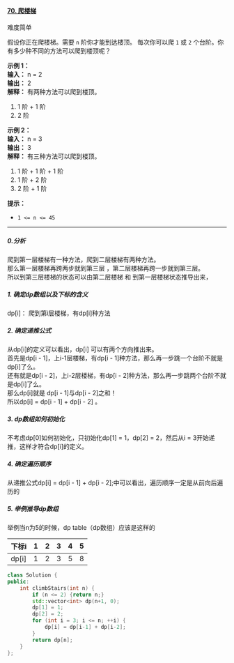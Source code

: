 #### [70. 爬楼梯](https://leetcode.cn/problems/climbing-stairs/)

难度简单

假设你正在爬楼梯。需要 `n` 阶你才能到达楼顶。
每次你可以爬 `1` 或 `2` 个台阶。你有多少种不同的方法可以爬到楼顶呢？

**示例 1：**  
**输入：** n = 2  
**输出：** 2  
**解释：** 有两种方法可以爬到楼顶。  
1. 1 阶 + 1 阶  
2. 2 阶  

**示例 2：**  
**输入：** n = 3  
**输出：** 3  
**解释：** 有三种方法可以爬到楼顶。  
1. 1 阶 + 1 阶 + 1 阶  
2. 1 阶 + 2 阶  
3. 2 阶 + 1 阶  

**提示：**
-   `1 <= n <= 45`
---
##### 0.分析
爬到第一层楼梯有一种方法，爬到二层楼梯有两种方法。  
那么第一层楼梯再跨两步就到第三层 ，第二层楼梯再跨一步就到第三层。  
所以到第三层楼梯的状态可以由第二层楼梯 和 到第一层楼梯状态推导出来，

##### 1.  确定dp数组以及下标的含义
dp\[i]： 爬到第i层楼梯，有dp\[i]种方法
##### 2.  确定递推公式
从dp[i]的定义可以看出，dp[i] 可以有两个方向推出来。  
首先是dp[i - 1]，上i-1层楼梯，有dp[i - 1]种方法，那么再一步跳一个台阶不就是dp[i]了么。  
还有就是dp[i - 2]，上i-2层楼梯，有dp[i - 2]种方法，那么再一步跳两个台阶不就是dp[i]了么。  
那么dp[i]就是 dp[i - 1]与dp[i - 2]之和！  
所以dp[i] = dp[i - 1] + dp[i - 2] 。  
##### 3. dp数组如何初始化
不考虑dp[0]如何初始化，只初始化dp[1] = 1，dp[2] = 2，然后从i = 3开始递推，这样才符合dp[i]的定义。
##### 4.  确定遍历顺序
从递推公式dp[i] = dp[i - 1] + dp[i - 2];中可以看出，遍历顺序一定是从前向后遍历的
##### 5.  举例推导dp数组
举例当n为5的时候，dp table（dp数组）应该是这样的

|下标i|1 |2 | 3|4 |5 |
|-|-|-|-|-|-|
|dp[i]|1|2|3|5|8|

```CPP
class Solution {
public:
    int climbStairs(int n) {
        if (n <= 2) {return n;}
        std::vector<int> dp(n+1, 0);
        dp[1] = 1;
        dp[2] = 2;
        for (int i = 3; i <= n; ++i) {
            dp[i] = dp[i-1] + dp[i-2];
        }
        return dp[n];
    }
};
```